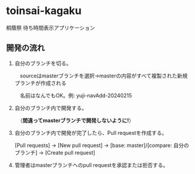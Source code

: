 # toinsai-kagaku

桐蔭祭 待ち時間表示アプリケーション

## 開発の流れ

1. 自分のブランチを切る。
   
   　sourceはmasterブランチを選択→masterの内容がすべて複製された新規ブランチが作成される
   
   　名前はなんでもOK。例: yuji-navAdd-20240215
   
2. 自分のブランチ内で開発する。
   
   　（**間違ってmasterブランチで開発しないように!**）
   
3. 自分のブランチ内で開発が完了したら、Pull requestを作成する。

   [Pull requests] → [New pull request] → [base: master]/[compare: 自分のブランチ] → [Create pull request]
    
5. 管理者はmasterブランチへのpull requestを承認または拒否する。
